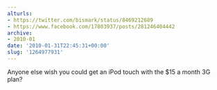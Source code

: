 ```yaml
---
alturls:
- https://twitter.com/bismark/status/8469212689
- https://www.facebook.com/17803937/posts/281246404442
archive:
- 2010-01
date: '2010-01-31T22:45:31+00:00'
slug: '1264977931'
---
```


Anyone else wish you could get an iPod touch with the $15 a month 3G plan?


